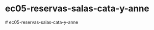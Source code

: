# ec05-reservas-salas-cata-y-anne
#   e c 0 5 - r e s e r v a s - s a l a s - c a t a - y - a n n e  
 